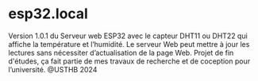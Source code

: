 # esp32.local
Version 1.0.1 du Serveur web ESP32 avec le capteur DHT11 ou DHT22 qui affiche la température et l’humidité. Le serveur Web peut mettre à jour les lectures sans nécessiter d’actualisation de la page Web. 
Projet de fin d'études, ça fait partie de mes travaux de recherche et de coception pour l’université.
@USTHB 2024
